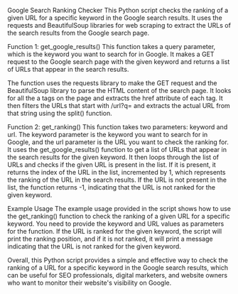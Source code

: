 Google Search Ranking Checker
This Python script checks the ranking of a given URL for a specific keyword in the Google search results. It uses the requests and BeautifulSoup libraries for web scraping to extract the URLs of the search results from the Google search page.

Function 1: get_google_results()
This function takes a query parameter, which is the keyword you want to search for in Google. It makes a GET request to the Google search page with the given keyword and returns a list of URLs that appear in the search results.

The function uses the requests library to make the GET request and the BeautifulSoup library to parse the HTML content of the search page. It looks for all the a tags on the page and extracts the href attribute of each tag. It then filters the URLs that start with /url?q= and extracts the actual URL from that string using the split() function.

Function 2: get_ranking()
This function takes two parameters: keyword and url. The keyword parameter is the keyword you want to search for in Google, and the url parameter is the URL you want to check the ranking for. It uses the get_google_results() function to get a list of URLs that appear in the search results for the given keyword. It then loops through the list of URLs and checks if the given URL is present in the list. If it is present, it returns the index of the URL in the list, incremented by 1, which represents the ranking of the URL in the search results. If the URL is not present in the list, the function returns -1, indicating that the URL is not ranked for the given keyword.

Example Usage
The example usage provided in the script shows how to use the get_ranking() function to check the ranking of a given URL for a specific keyword. You need to provide the keyword and URL values as parameters for the function. If the URL is ranked for the given keyword, the script will print the ranking position, and if it is not ranked, it will print a message indicating that the URL is not ranked for the given keyword.

Overall, this Python script provides a simple and effective way to check the ranking of a URL for a specific keyword in the Google search results, which can be useful for SEO professionals, digital marketers, and website owners who want to monitor their website's visibility on Google.
